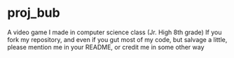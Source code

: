 # proj_bub
A video game I made in computer science class (Jr. High 8th grade)
If you fork my repository, and even if you gut most of my code, but salvage a little,
please mention me in your README, or credit me in some other way
